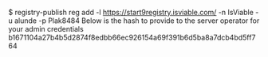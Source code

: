 $ registry-publish reg add -l https://start9registry.isviable.com/ -n IsViable -u alunde -p Plak8484
Below is the hash to provide to the server operator for your admin credentials
b1671104a27b4b5d2874f8edbb66ec926154a69f391b6d5ba8a7dcb4bd5ff764

